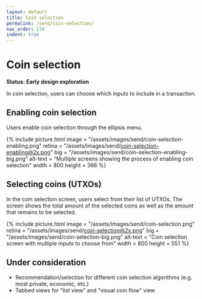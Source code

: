 ```yaml
---
layout: default
title: Coin selection
permalink: /send/coin-selection/
nav_order: 174
indent: true
---
```


# Coin selection

**Status: Early design exploration**

In coin selection, users can choose which inputs to include in a transaction. 

## Enabling coin selection

Users enable coin selection through the ellipsis menu. 

{% include picture.html
	image = "/assets/images/send/coin-selection-enabling.png"
	retina = "/assets/images/send/coin-selection-enabling@2x.png"
	big = "/assets/images/send/coin-selection-enabling-big.png"
	alt-text = "Multiple screens showing the process of enabling coin selection"
	width = 800
	height = 366
%}

## Selecting coins (UTXOs)

In the coin selection screen, users select from their list of UTXOs. The screen shows the total amount of the selected coins as well as the amount that remains to be selected.

{% include picture.html
	image = "/assets/images/send/coin-selection.png"
	retina = "/assets/images/send/coin-selection@2x.png"
	big = "/assets/images/send/coin-selection-big.png"
	alt-text = "Coin selection screen with multiple inputs to choose from"
	width = 800
	height = 551
%}

## Under consideration

- Recommendation/selection for different coin selection algorithms (e.g. most private, economic, etc.) 
- Tabbed views for "list view" and "visual coin flow" view